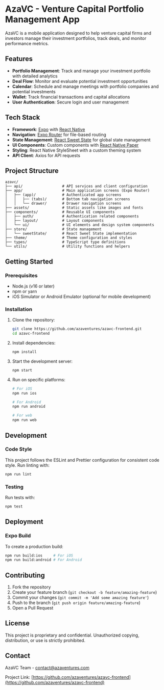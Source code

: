 # AzaVC - Venture Capital Portfolio Management App

AzaVC is a mobile application designed to help venture capital firms and investors manage their investment portfolios, track deals, and monitor performance metrics.

## Features

- **Portfolio Management**: Track and manage your investment portfolio with detailed analytics
- **Deal Flow**: Monitor and evaluate potential investment opportunities
- **Calendar**: Schedule and manage meetings with portfolio companies and potential investments
- **Wallet**: Track financial transactions and capital allocations
- **User Authentication**: Secure login and user management

## Tech Stack

- **Framework**: [Expo](https://expo.dev) with [React Native](https://reactnative.dev/)
- **Navigation**: [Expo Router](https://docs.expo.dev/router/introduction/) for file-based routing
- **State Management**: [React Sweet State](https://github.com/atlassian/react-sweet-state) for global state management
- **UI Components**: Custom components with [React Native Paper](https://reactnativepaper.com/)
- **Styling**: React Native StyleSheet with a custom theming system
- **API Client**: Axios for API requests

## Project Structure

```
azavc/
├── api/                  # API services and client configuration
├── app/                  # Main application screens (Expo Router)
│   ├── (app)/            # Authenticated app screens
│   │   ├── (tabs)/       # Bottom tab navigation screens
│   │   └── drawer/       # Drawer navigation screens
├── assets/               # Static assets like images and fonts
├── components/           # Reusable UI components
│   ├── auth/             # Authentication related components
│   ├── layout/           # Layout components
│   └── ui/               # UI elements and design system components
├── store/                # State management
│   └── sweetState/       # React Sweet State implementation
├── theme/                # Theme configuration and styles
├── types/                # TypeScript type definitions
└── utils/                # Utility functions and helpers
```

## Getting Started

### Prerequisites

- Node.js (v16 or later)
- npm or yarn
- iOS Simulator or Android Emulator (optional for mobile development)

### Installation

1. Clone the repository:
   ```bash
   git clone https://github.com/azaventures/azavc-frontend.git
   cd azavc-frontend
   ```

2. Install dependencies:
   ```bash
   npm install
   ```

3. Start the development server:
   ```bash
   npm start
   ```

4. Run on specific platforms:
   ```bash
   # For iOS
   npm run ios
   
   # For Android
   npm run android
   
   # For web
   npm run web
   ```

## Development

### Code Style

This project follows the ESLint and Prettier configuration for consistent code style. Run linting with:

```bash
npm run lint
```

### Testing

Run tests with:

```bash
npm test
```

## Deployment

### Expo Build

To create a production build:

```bash
npm run build:ios     # For iOS
npm run build:android # For Android
```

## Contributing

1. Fork the repository
2. Create your feature branch (`git checkout -b feature/amazing-feature`)
3. Commit your changes (`git commit -m 'Add some amazing feature'`)
4. Push to the branch (`git push origin feature/amazing-feature`)
5. Open a Pull Request

## License

This project is proprietary and confidential. Unauthorized copying, distribution, or use is strictly prohibited.

## Contact

AzaVC Team - [contact@azaventures.com](mailto:contact@azaventures.com)

Project Link: [https://github.com/azaventures/azavc-frontend](https://github.com/azaventures/azavc-frontend)
